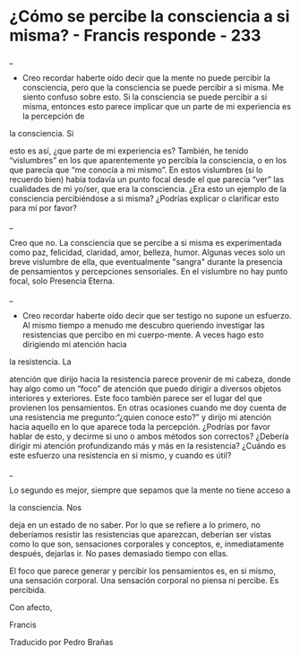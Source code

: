 # ¿Cómo se percibe la consciencia a si misma? - Francis responde - 233

_

- Creo recordar haberte o&iacute;do decir que la mente no puede percibir la consciencia, pero que la consciencia se puede percibir a si misma. Me siento confuso sobre esto. Si la consciencia se puede percibir a si misma, entonces esto parece implicar que un parte de mi experiencia es la percepci&oacute;n de 

la consciencia. Si

 esto es as&iacute;, &iquest;que parte de mi experiencia es? Tambi&eacute;n, he tenido &ldquo;vislumbres&rdquo; en los que aparentemente yo percib&iacute;a la consciencia, o en los que parec&iacute;a que &ldquo;me conoc&iacute;a a mi mismo&rdquo;. En estos vislumbres (si lo recuerdo bien) hab&iacute;a todav&iacute;a un punto focal desde el que parec&iacute;a &ldquo;ver&rdquo; las cualidades de mi yo/ser, que era la consciencia. &iquest;Era esto un ejemplo de la consciencia percibi&eacute;ndose a si misma? &iquest;Podr&iacute;as explicar o clarificar esto para m&iacute; por favor? 

_

Creo que no. La consciencia que se percibe a si misma es experimentada como paz, felicidad, claridad, amor, belleza, humor. Algunas veces solo un breve vislumbre de ella, que eventualmente "sangra" durante la presencia de pensamientos y percepciones sensoriales. En el vislumbre no hay punto focal, solo Presencia Eterna.

_

- Creo recordar haberte o&iacute;do decir que ser testigo no supone un esfuerzo. Al mismo tiempo a menudo me descubro queriendo investigar las resistencias que percibo en mi cuerpo-mente. A veces hago esto dirigiendo mi atenci&oacute;n hacia 

la resistencia. La

 atenci&oacute;n que dirijo hacia la resistencia parece provenir de mi cabeza, donde hay algo como un &ldquo;foco&rdquo; de atenci&oacute;n que puedo dirigir a diversos objetos interiores y exteriores. Este foco tambi&eacute;n parece ser el lugar del que provienen los pensamientos. En otras ocasiones cuando me doy cuenta de una resistencia me pregunto:&ldquo;&iquest;quien conoce esto?&rdquo; y dirijo mi atenci&oacute;n hacia aquello en lo que aparece toda la percepci&oacute;n. &iquest;Podr&iacute;as por favor hablar de esto, y decirme si uno o ambos m&eacute;todos son correctos? &iquest;Deber&iacute;a dirigir mi atenci&oacute;n profundizando m&aacute;s y m&aacute;s en la resistencia? &iquest;Cu&aacute;ndo es este esfuerzo una resistencia en si mismo, y cuando es &uacute;til?

_

Lo segundo es mejor, siempre que sepamos que la mente no tiene acceso a 

la consciencia. Nos

 deja en un estado de no saber. Por lo que se refiere a lo primero, no deber&iacute;amos resistir las resistencias que aparezcan, deber&iacute;an ser vistas como lo que son, sensaciones corporales y conceptos, e, inmediatamente despu&eacute;s, dejarlas ir. No pases demasiado tiempo con ellas. 

El foco que parece generar y percibir los pensamientos es, en si mismo, una sensaci&oacute;n corporal. Una sensaci&oacute;n corporal no piensa ni percibe. Es percibida.

Con afecto,

Francis

Traducido por Pedro Bra&ntilde;as


